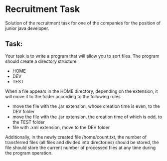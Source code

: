 # Recruitment Task
Solution of the recruitment task for one of the companies for the position of junior java developer.

## Task:
Your task is to write a program that will allow you to sort files. The program should create a directory structure

- HOME
- DEV
- TEST

When a file appears in the HOME directory, depending on the extension, it will move it to the folder according to the following rules

- move the file with the .jar extension, whose creation time is even, to the DEV folder
- move the file with the .jar extension, the creation time of which is odd, to the TEST folder
- file with .xml extension, move to the DEV folder

Additionally, in the newly created file /home/count.txt, the number of transferred files (all files and divided into directories) should be stored, the file should store the current number of processed files at any time during the program operation.
